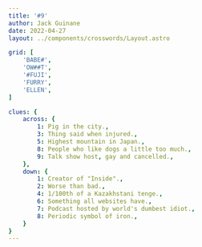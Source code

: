 ```yaml
---
title: '#9'
author: Jack Guinane
date: 2022-04-27
layout: ../components/crosswords/Layout.astro

grid: [
	'BABE#',
	'OW##T',
	'#FUJI',
	'FURRY',
	'ELLEN',
]

clues: {
	across: {
		1: Pig in the city.,
		3: Thing said when injured.,
		5: Highest mountain in Japan.,
		8: People who like dogs a little too much.,
		9: Talk show host, gay and cancelled.,
	},
	down: {
		1: Creator of "Inside".,
		2: Worse than bad.,
		4: 1/100th of a Kazakhstani tenge.,
		6: Something all websites have.,
		7: Podcast hosted by world's dumbest idiot.,
		8: Periodic symbol of iron.,
	}
}
---
```

